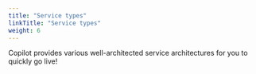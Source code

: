 ```yaml
---
title: "Service types"
linkTitle: "Service types"
weight: 6
---
```

Copilot provides various well-architected service architectures for you to quickly go live!